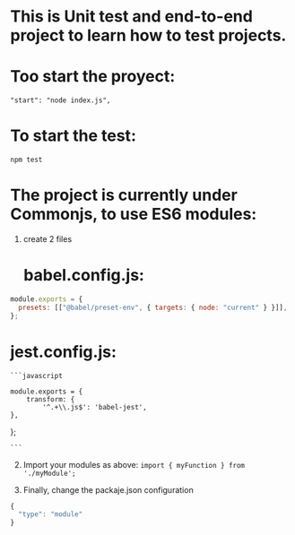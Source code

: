 # This is Unit test and end-to-end project to learn how to test projects.

# Too start the proyect:

    "start": "node index.js",

# To start the test:

    npm test

# The project is currently under Commonjs, to use ES6 modules:

1. create 2 files
   # babel.config.js:

```javascript
module.exports = {
  presets: [["@babel/preset-env", { targets: { node: "current" } }]],
};
```

# jest.config.js:

    ```javascript

    module.exports = {
        transform: {
            '^.+\\.js$': 'babel-jest',
    },

};

    ```

2. Import your modules as above:
   `import { myFunction } from './myModule';`

3. Finally, change the packaje.json configuration

```javascript
{
  "type": "module"
}

```
